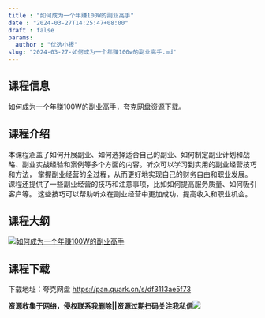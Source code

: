 ```yaml
---
title : "如何成为一个年赚100W的副业高手"
date : "2024-03-27T14:25:47+08:00"
draft : false
params:
  author : "优选小报"
slug: "2024-03-27-如何成为一个年赚100w的副业高手.md"
---
```


## 课程信息

如何成为一个年赚100W的副业高手，夸克网盘资源下载。

## 课程介绍

本课程涵盖了如何开展副业、如何选择适合自己的副业、如何制定副业计划和战略、副业实战经验和案例等多个方面的内容。听众可以学习到实用的副业经营技巧和方法，
掌握副业经营的全过程，从而更好地实现自己的财务自由和职业发展。课程还提供了一些副业经营的技巧和注意事项，比如如何提高服务质量、如何吸引客户等。
这些技巧可以帮助听众在副业经营中更加成功，提高收入和职业机会。

## 课程大纲

[![如何成为一个年赚100W的副业高手](//img7-1.zhekoulieshou.com/mmbiz_jpg/iaHBVewvSIbAh08WfIsYfZJWcU4puibpsIA9Z5pjwjzS5UhABtd6MtXGvg5DxTdSP5nexOPxHFkbb0RJzBSw0UFg/0)](//img7-1.zhekoulieshou.com/mmbiz_jpg/iaHBVewvSIbAh08WfIsYfZJWcU4puibpsIA9Z5pjwjzS5UhABtd6MtXGvg5DxTdSP5nexOPxHFkbb0RJzBSw0UFg/0)

## 课程下载

下载地址：夸克网盘 https://pan.quark.cn/s/df3113ae5f73

**资源收集于网络，侵权联系我删除||资源过期扫码关注我私信**![](//img7-1.zhekoulieshou.com/mmbiz_jpg/iaHBVewvSIbAjcr9g6TlCXSfiaDqkbzuEzp207hVzPqT4YGQOAazQ1KNHCeACbia5Lzq4Ckwibe48iar1q7lgVP1o3w/640?wx_fmt=jpeg&from=appmsg)


